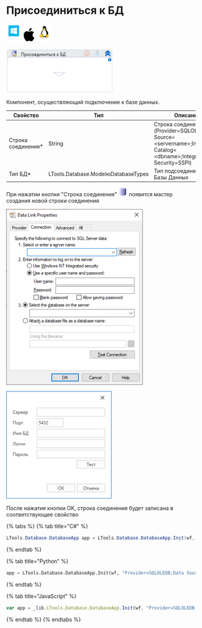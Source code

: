 # Присоединиться к БД

![](<../../../.gitbook/assets/image (100) (1) (1) (1) (1) (1) (29).png>)

![](<../../../.gitbook/assets/image (330).png>)

Компонент, осуществляющий подключение к базе данных.

| Свойство            | Тип                                 | Описание                                                                                                                |
| ------------------- | ----------------------------------- | ----------------------------------------------------------------------------------------------------------------------- |
| Строка соединения\* | String                              | Строка соединения с БД (Provider=SQLOLEDB;Data Source=\<servername>;Initial Catalog=\<dbname>;Integrated Security=SSPI) |
| Тип БД\*            | LTools.Database.ModelюDatabaseTypes | Тип подсоединяемой Базы Данных                                                                                          |

При нажатии кнопки "Строка соединения" <img src="../../../.gitbook/assets/connection_editor_button.png" alt="" data-size="line"> появится мастер создания новой строки соединения

![Для Ole DB](<../../../.gitbook/assets/image (301).png>)

![Для Postgre Sql](<../../../.gitbook/assets/image (383).png>)

После нажатия кнопки OK, строка соединения будет записана в соответствующее свойство

{% tabs %}
{% tab title="C#" %}
```csharp
LTools.Database.DatabaseApp app = LTools.Database.DatabaseApp.Init(wf, "Provider=SQLOLEDB;Data Source=<servername>;Initial Catalog=<dbname>;Integrated Security=SSPI");
```
{% endtab %}

{% tab title="Python" %}
```python
app = LTools.Database.DatabaseApp.Init(wf, "Provider=SQLOLEDB;Data Source=<servername>;Initial Catalog=<dbname>;Integrated Security=SSPI")
```
{% endtab %}

{% tab title="JavaScript" %}
```javascript
var app = _lib.LTools.Database.DatabaseApp.Init(wf, "Provider=SQLOLEDB;Data Source=<servername>;Initial Catalog=<dbname>;Integrated Security=SSPI");
```
{% endtab %}
{% endtabs %}
